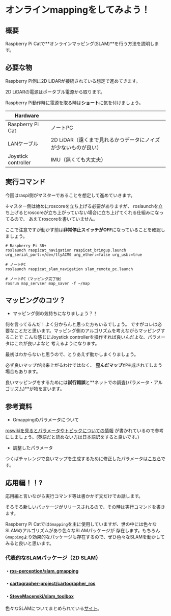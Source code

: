 # オンラインmappingをしてみよう！

## 概要
Raspberry Pi Catで**オンラインマッピング(SLAM)**を行う方法を説明します。

## 必要な物

Raspberry Pi側に2D LiDARが接続されている想定で進めてきます。

2D LiDARの電源はポータブル電源から取ります。

Raspberry Pi動作時に電源を取る時は**ショート**に気を付けましょう。

| Hardware            |                  | 
| ------------------- | ---------------- | 
| Raspberry Pi Cat    | ノートPC         | 
| LANケーブル         | 2D LiDAR（遠くまで見れるかつデータにノイズが少ないものが良い）         | 
| Joystick controller | IMU（無くても大丈夫）                 | 

## 実行コマンド

今回はraspi側がマスターであることを想定して進めていきます。

↓マスター側は始めにroscoreを立ち上げる必要がありますが、
roslaunchを立ち上げるとroscoreが立ち上がっていない場合に立ち上げてくれる仕組みになってるので、
あえてroscoreを書いていません。

ここで注意ですが動かす前は**非常停止スイッチがOFF**になっていることを確認しましょう。

```
# Raspberry Pi 3B+
roslaunch raspicat_navigation raspicat_bringup.launch urg_serial_port:=/dev/ttyACM0 urg_ether:=false urg_usb:=true
```

```
# ノートPC
roslaunch raspicat_slam_navigation slam_remote_pc.launch
```

```
# ノートPC（マッピング完了後）
rosrun map_servser map_saver -f ~/map
```

## マッピングのコツ？

* マッピング側の気持ちになりましょう？！

何を言ってるんだ！よく分からんと思った方もいるでしょう。
ですがコレは必要なことだと思います。マッピング側のアルゴリズムを考えながらマッピングすることで
こんな感じにJoystick controllerを操作すれば良いんだよな、パラメータはこれが良いよなと
考えるようになります。

最初はわからないと思うので、とりあえず動かしまくりましょう。

必ず良いマップが出来上がるわけではなく、
**歪んだマップ**が生成されてしまう場合もあります。

良いマッピングをするためには**試行錯誤**と**ネットでの調査(パラメータ・アルゴリズム)**が物を言います。

## 参考資料

* Gmappingのパラメータについて

[roswikiを見るとパラメータやトピックについての情報](http://wiki.ros.org/gmapping)
が書かれているので参考にしましょう。(英語だと読めない方は日本語訳をすると良いです。)



* 調整したパラメータ

つくばチャレンジで良いマップを生成するために修正したパラメータは[こちら](https://github.com/CIT-Autonomous-Robot-Lab/raspicat_slam/blob/bb49278db7d7af30aa1d046f30093304857f4813/launch/slam_remote_pc.launch#L12-L34)です。

## 応用編！！?

応用編と言いながら実行コマンド等は書かかず文だけでお話します。

そろそろ新しいパッケージがリリースされるので、その時は実行コマンドを書きます。

Raspberry Pi Catでは`Gmapping`を主に使用していますが、世の中には色々なSLAMのアルゴリズムがあり色々なSLAMパッケージが
存在します。もちろん`Gmapping`より効果的なパッケージも存在するので、ぜひ色々なSLAMを動かしてみると良いと思います。

### 代表的なSLAMパッケージ（2D SLAM）

#### ・[ros-perception/slam_gmapping](https://github.com/ros-perception/slam_gmapping)

#### ・[cartographer-project/cartographer_ros](https://github.com/cartographer-project/cartographer_ros)

#### ・[SteveMacenski/slam_toolbox](https://github.com/SteveMacenski/slam_toolbox)

色々なSLAMについてまとめられている[サイト](https://qiita.com/rsasaki0109/items/493c1059ffe3178166bc)。
